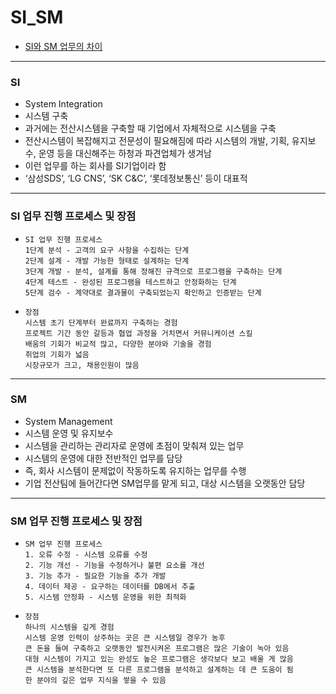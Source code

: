# SI_SM

- [SI와 SM 업무의 차이](https://www.jobkorea.co.kr/goodjob/tip/view?News_No=18848&schCtgr=0&Page=1&utm_term=&utm_source=pmax&utm_medium=display&cmpid=pmax&gclid=Cj0KCQjwtvqVBhCVARIsAFUxcRsMQ9KINeuxl7Xve8sKob2F036gS0olMUYH6iVP-sGRM18C2UC9hj0aAtUCEALw_wcB)

---

### SI 

- System Integration
- 시스템 구축
- 과거에는 전산시스템을 구축할 때 기업에서 자체적으로 시스템을 구축
- 전산시스템이 복잡해지고 전문성이 필요해짐에 따라 시스템의 개발, 기획, 유지보수, 운영 등을 대신해주는 하청과 파견업체가 생겨남
- 이런 업무를 하는 회사를 SI기업이라 함
- ‘삼성SDS’, ‘LG CNS’, ‘SK C&C’, ‘롯데정보통신’ 등이 대표적

---

### SI 업무 진행 프로세스 및 장점

- ```
  SI 업무 진행 프로세스
  1단계 분석 - 고객의 요구 사항을 수집하는 단계
  2단계 설계 - 개발 가능한 형태로 설계하는 단계
  3단계 개발 - 분석, 설계를 통해 정해진 규격으로 프로그램을 구축하는 단계
  4단계 테스트 - 완성된 프로그램을 테스트하고 안정화하는 단계
  5단계 검수 - 계약대로 결과물이 구축되었는지 확인하고 인증받는 단계
  ```

- ```
  장점
  시스템 초기 단계부터 완료까지 구축하는 경험
  프로젝트 기간 동안 갈등과 협업 과정을 거치면서 커뮤니케이션 스킬
  배움의 기회가 비교적 많고, 다양한 분야와 기술을 경험
  취업의 기회가 넓음
  시장규모가 크고, 채용인원이 많음
  ```

---

### SM

- System Management
- 시스템 운영 및 유지보수
- 시스템을 관리하는 관리자로 운영에 초점이 맞춰져 있는 업무
- 시스템의 운영에 대한 전반적인 업무를 담당
- 즉, 회사 시스템이 문제없이 작동하도록 유지하는 업무를 수행
- 기업 전산팀에 들어간다면 SM업무를 맡게 되고, 대상 시스템을 오랫동안 담당

---

### SM 업무 진행 프로세스 및 장점

- ```
  SM 업무 진행 프로세스
  1. 오류 수정 - 시스템 오류를 수정
  2. 기능 개선 - 기능을 수정하거나 불편 요소를 개선
  3. 기능 추가 - 필요한 기능을 추가 개발
  4. 데이터 제공 - 요구하는 데이터를 DB에서 추출
  5. 시스템 안정화 - 시스템 운영을 위한 최적화
  ```

- ```
  장점
  하나의 시스템을 깊게 경험
  시스템 운영 인력이 상주하는 곳은 큰 시스템일 경우가 농후
  큰 돈을 들여 구축하고 오랫동안 발전시켜온 프로그램은 많은 기술이 녹아 있음
  대형 시스템이 가지고 있는 완성도 높은 프로그램은 생각보다 보고 배울 게 많음
  큰 시스템을 분석한다면 또 다른 프로그램을 분석하고 설계하는 데 큰 도움이 됨
  한 분야의 깊은 업무 지식을 쌓을 수 있음
  ```

